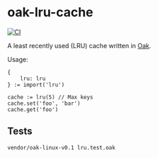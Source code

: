 # oak-lru-cache

[![CI](https://github.com/healeycodes/oak-lru-cache/actions/workflows/test.yml/badge.svg)](https://github.com/healeycodes/oak-lru-cache/actions/workflows/test.yml)

A least recently used (LRU) cache written in [Oak](https://oaklang.org/).

Usage:

```
{
	lru: lru
} := import('lru')

cache := lru(5) // Max keys
cache.set('foo', 'bar')
cache.get('foo')
```

## Tests

```bash
vendor/oak-linux-v0.1 lru.test.oak
```
